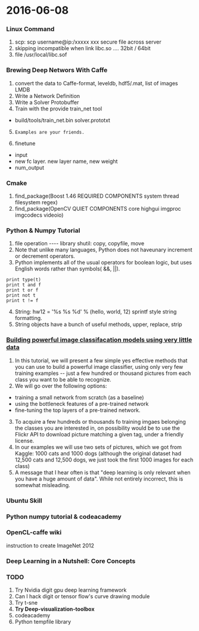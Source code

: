 2016-06-08
==========
### Linux Command
1. scp:  scp username@ip:/xxxxx xxx   secure file across server
2. skipping incompatible when link libc.so ....   32bit / 64bit
3. file /usr/local/libc.sof

### Brewing Deep Networs With Caffe
1. convert the data to Caffe-format, leveldb, hdf5/.mat, list of images LMDB
2. Write a Network Definition
3. Write a Solver Protobuffer
4. Train with the provide train_net tool 
  - build/tools/train_net.bin solver.prototxt


5. `Examples are your friends.`

6. finetune
  - input 
  - new fc layer. new layer name, new weight
  - num_output
  
### Cmake
1. find_package(Boost 1.46 REQUIRED COMPONENTS system thread filesystem regex)
2. find_package(OpenCV QUIET COMPONENTS core highgui imgproc imgcodecs videoio)

### Python & Numpy Tutorial
1. file operation ---- library shutil: copy, copyfile, move
2. Note that unlike many languages, Python does not haveunary increment or decrement operators. 
3. Python implements all of the usual operators for boolean logic, but uses English words rather than symbols( &&, ||). 
```
print type(t)
print t and f
print t or f
print not t
print t != f
```
4. String: hw12 = '%s %s %d' % (hello, world, 12) sprintf style string formatting.
5. String objects have a bunch of useful methods, upper, replace, strip


### [Building powerful image classifacation models using very little data](http://blog.keras.io/building-powerful-image-classification-models-using-very-little-data.html)
1. In this tutorial, we will present a few simple yes effective methods that you can use to build a powerful image classifier, using only very few training examples -- just a few hundred or thousand pictures from each class you want to be able to recognize.
2. We will go over the following options:
  - training a small network from scratch (as a baseline)
  - using the bottleneck features of a pre-trained network
  - fine-tuning the top layers of a pre-trained network.
3. To acquire a few hundreds or thousands fo training imgaes belonging the classes you are interested in, on possibility would be to use the Flickr API to download picture matching a given tag, under a friendly license.
4. In our examples we will use two sets of pictures, which we got from Kaggle: 1000 cats and 1000 dogs (although the original dataset had 12,500 cats and 12,500 dogs, we just took the first 1000 images for each class)
5. A message that I hear often is that "deep learning is only relevant when you have a huge amount of data". While not entirely incorrect, this is somewhat misleading.

### Ubuntu Skill 

### Python numpy tutorial & codeacademy

### OpenCL-caffe wiki
instruction to create ImageNet 2012

### Deep Learning in a Nutshell: Core Concepts


### TODO
1. Try Nvidia digit gpu deep learning framework
2. Can I hack digit or tensor flow's curve drawing module
3. Try t-sne
4. **Try Deep-visualization-toolbox**
5. codeacademy
6. Python tempfile library
